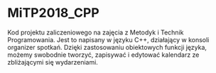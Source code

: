 # MiTP2018_CPP

Kod projektu zaliczeniowego na zajęcia z Metodyk i Technik Programowania. 
Jest to napisany w języku C++, działający w konsoli organizer spotkań. Dzięki zastosowaniu obiektowych funkcji języka, możemy swobodnie tworzyć, zapisywać i edytować kalendarz ze zbliżającymi się wydarzeniami.

